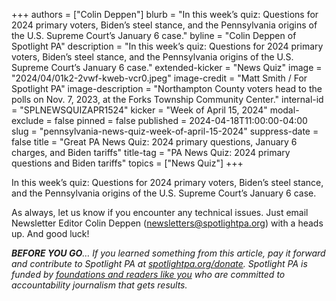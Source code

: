 +++
authors = ["Colin Deppen"]
blurb = "In this week’s quiz: Questions for 2024 primary voters, Biden’s steel stance, and the Pennsylvania origins of the U.S. Supreme Court’s January 6 case."
byline = "Colin Deppen of Spotlight PA"
description = "In this week’s quiz: Questions for 2024 primary voters, Biden’s steel stance, and the Pennsylvania origins of the U.S. Supreme Court’s January 6 case."
extended-kicker = "News Quiz"
image = "2024/04/01k2-2vwf-kweb-vcr0.jpeg"
image-credit = "Matt Smith / For Spotlight PA"
image-description = "Northampton County voters head to the polls on Nov. 7, 2023, at the Forks Township Community Center."
internal-id = "SPLNEWSQUIZAPR1524"
kicker = "Week of April 15, 2024"
modal-exclude = false
pinned = false
published = 2024-04-18T11:00:00-04:00
slug = "pennsylvania-news-quiz-week-of-april-15-2024"
suppress-date = false
title = "Great PA News Quiz: 2024 primary questions, January 6 charges, and Biden tariffs"
title-tag = "PA News Quiz: 2024 primary questions and Biden tariffs"
topics = ["News Quiz"]
+++

In this week’s quiz: Questions for 2024 primary voters, Biden’s steel stance, and the Pennsylvania origins of the U.S. Supreme Court’s January 6 case.

<div data-tf-live="01HVPJPY9Q4AKA8TR88NE612ED"></div><script src="//embed.typeform.com/next/embed.js"></script>

As always, let us know if you encounter any technical issues. Just email Newsletter Editor Colin Deppen (newsletters@spotlightpa.org) with a heads up. And good luck!

<strong><em>BEFORE YOU GO</em></strong><em>… If you learned something from this article, pay it forward and contribute to Spotlight PA at </em><a href="http://spotlightpa.org/donate"><em>spotlightpa.org/donate</em></a><em>. Spotlight PA is funded by </em><a href="https://www.spotlightpa.org/support"><em>foundations and readers like you</em></a><em> who are committed to accountability journalism that gets results.</em>

